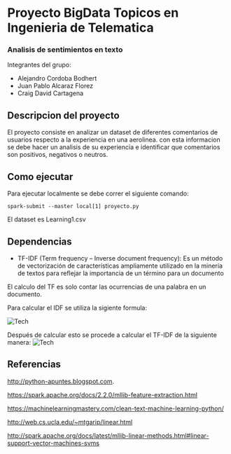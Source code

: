 # Proyecto BigData Topicos en Ingenieria de Telematica 
   ### Analisis de sentimientos en texto
  
  Integrantes del grupo:
  * Alejandro Cordoba Bodhert 
  * Juan Pablo Alcaraz Florez 
  * Craig David Cartagena 


  ## Descripcion del proyecto
  El proyecto consiste en analizar un dataset de diferentes comentarios de usuarios respecto a la experiencia en una aerolinea. con esta informacion se debe hacer un analisis de su experiencia e identificar que comentarios son positivos, negativos o neutros.

  ## Como ejecutar

   Para ejecutar localmente se debe correr el siguiente comando:

  ``` spark-submit --master local[1] proyecto.py ```

   El dataset es Learning1.csv

   ## Dependencias

   * TF-IDF (Term frequency – Inverse document frequency): Es un método de vectorización
  de características ampliamente utilizado en la minería de textos para reflejar la
  importancia de un término para un documento

 El calculo del TF es solo contar las ocurrencias de una palabra en un documento.

 Para calcular el IDF se utiliza la sigiente formula:

 ![Tech](/formula.png)

 Después de calcular esto se procede a calcular el TF-IDF de la siguiente manera:
 ![Tech](/tf.png)

## Referencias


http://python-apuntes.blogspot.com.

https://spark.apache.org/docs/2.2.0/mllib-feature-extraction.html

https://machinelearningmastery.com/clean-text-machine-learning-python/

http://web.cs.ucla.edu/~mtgarip/linear.html

http://spark.apache.org/docs/latest/mllib-linear-methods.html#linear-support-vector-machines-svms
